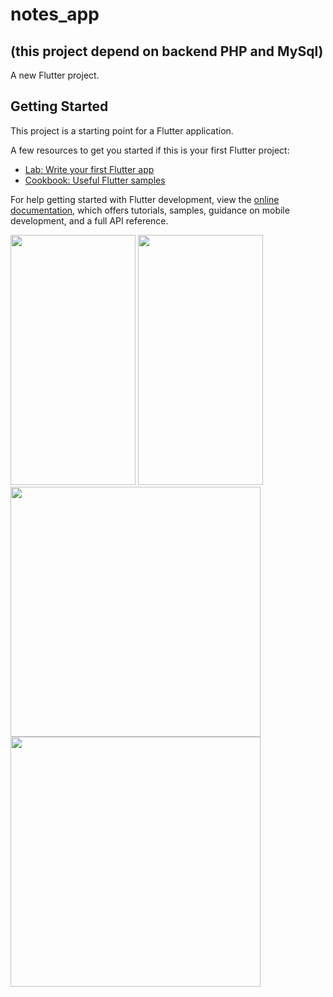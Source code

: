 # notes_app 
## (this project depend on backend PHP and MySql)


A new Flutter project.

## Getting Started

This project is a starting point for a Flutter application.

A few resources to get you started if this is your first Flutter project:

- [Lab: Write your first Flutter app](https://docs.flutter.dev/get-started/codelab)
- [Cookbook: Useful Flutter samples](https://docs.flutter.dev/cookbook)

For help getting started with Flutter development, view the
[online documentation](https://docs.flutter.dev/), which offers tutorials,
samples, guidance on mobile development, and a full API reference. 

<picture>  
<img src="https://github.com/FaresSallam75/notes_app/assets/115936044/130d0035-94e7-46ec-97e2-550205a57174" width="200px" height="400px" /> 
</picture>
<picture>  
<img src="https://github.com/FaresSallam75/notes_app/assets/115936044/8dc4e206-1362-4e6f-979b-cce5665fcf75" width="200px" height="400px" /> 
</picture>
<picture>  
<img src="https://github.com/FaresSallam75/notes_app/assets/115936044/af70a7dd-08ca-4f5f-8826-2fa6ad041d4a" width="400px" height="400px" /> 
</picture>
<picture>  
<img src="https://github.com/FaresSallam75/notes_app/assets/115936044/9f5be729-9850-4be4-83b9-ed07bcf24f1a" width="400px" height="400px" /> 
</picture>

